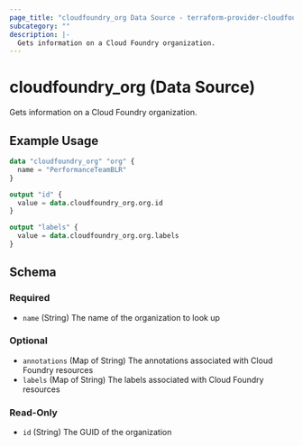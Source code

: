```yaml
---
page_title: "cloudfoundry_org Data Source - terraform-provider-cloudfoundry"
subcategory: ""
description: |-
  Gets information on a Cloud Foundry organization.
---
```


# cloudfoundry_org (Data Source)

Gets information on a Cloud Foundry organization.

## Example Usage

```terraform
data "cloudfoundry_org" "org" {
  name = "PerformanceTeamBLR"
}

output "id" {
  value = data.cloudfoundry_org.org.id
}

output "labels" {
  value = data.cloudfoundry_org.org.labels
}
```

<!-- schema generated by tfplugindocs -->
## Schema

### Required

- `name` (String) The name of the organization to look up

### Optional

- `annotations` (Map of String) The annotations associated with Cloud Foundry resources
- `labels` (Map of String) The labels associated with Cloud Foundry resources

### Read-Only

- `id` (String) The GUID of the organization